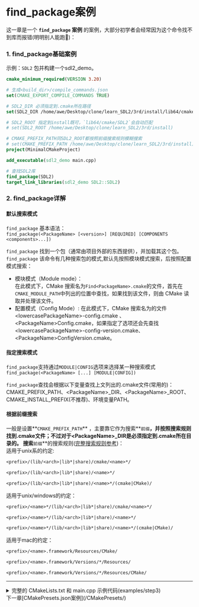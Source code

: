 # find_package案例
这一章是一个 **`find_package` 案例** 的案例，大部分初学者会经常因为这个命令找不到库而报错(明明别人能跑🤔)：  



### 1. **find_package基础案例**
示例：`SDL2` 包并构建一个sdl2_demo。

```cmake
cmake_minimum_required(VERSION 3.20)

# 生成<build_dir>/compile_commands.json
set(CMAKE_EXPORT_COMPILE_COMMANDS TRUE)

# SDL2_DIR 必须指定到.cmake所在路径 
set(SDL2_DIR /home/awe/Desktop/clone/learn_SDL2/3rd/install/lib64/cmake/SDL2)

# SDL2_ROOT 指定到install既可，`lib64/cmake/SDL2`会自动匹配
# set(SDL2_ROOT /home/awe/Desktop/clone/learn_SDL2/3rd/install)

# CMAKE_PREFIX_PATH同SDL2_ROOT都按照前缀搜索规则模糊搜索
# set(CMAKE_PREFIX_PATH /home/awe/Desktop/clone/learn_SDL2/3rd/install)
project(MinimalCMakeProject)

add_executable(sdl2_demo main.cpp)

# 查找SDL2库
find_package(SDL2)
target_link_libraries(sdl2_demo SDL2::SDL2)
```


### 2. find_package详解
#### 默认搜索模式
`find_package` 基本语法：  
`find_package(<PackageName> [<version>] [REQUIRED] [COMPONENTS <components>...])`

`find_package` 找到一个包（通常由项目外部的东西提供），并加载其这个包。
`find_package` 该命令有几种搜索包的模式,默认先按照模块模式搜索，后按照配置模式搜索：

- 模块模式（Module mode）：  
在此模式下，CMake 搜索名为`Find<PackageName>.cmake`的文件，首先在`CMAKE_MODULE_PATH`中列出的位置中查找，如果找到该文件，则由 CMake 读取并处理该文件。
- 配置模式（Config Mode）: 
     在此模式下，CMake 搜索名为的文件 &lt;lowercasePackageName&gt;-config.cmake 、&lt;PackageName&gt;Config.cmake，如果指定了<version>选项还会先查找 &lt;lowercasePackageName&gt;-config-version.cmake、&lt;PackageName&gt;ConfigVersion.cmake。  
#### 指定搜索模式
`find_package`支持通过`MODULE|CONFIG`选项来选择某一种搜索模式
`find_package(<PackageName> [...] [MODULE|CONFIG])`    

`find_package`查找会根据以下变量查找上文列出的.cmake文件(常用的)：
CMAKE_PREFIX_PATH、&lt;PackageName&gt;_DIR、&lt;PackageName&gt;_ROOT、CMAKE_INSTALL_PREFIX(不推荐)、环境变量PATH。
#### 根据前缀搜索
一般是设置**`CMAKE_PREFIX_PATH`** ，主要靠它作为搜索**`前缀`**，并按照搜索规则找到.cmake文件；不过对于&lt;PackageName&gt;_DIR是必须指定到.cmake所在目录的。
搜索**`前缀`**的搜索规则([完整搜索规则参考](https://cmake.org/cmake/help/latest/command/find_package.html#config-mode-search-procedure))：  
适用于unix系的约定:
```txt
<prefix>/(lib/<arch>|lib*|share)/cmake/<name>*/

<prefix>/(lib/<arch>|lib*|share)/<name>*/

<prefix>/(lib/<arch>|lib*|share)/<name>*/(cmake|CMake)/
```
适用于unix/windows的约定：
```txt
<prefix>/<name>*/(lib/<arch>|lib*|share)/cmake/<name>*/

<prefix>/<name>*/(lib/<arch>|lib*|share)/<name>*/

<prefix>/<name>*/(lib/<arch>|lib*|share)/<name>*/(cmake|CMake)/
```
适用于mac的约定：
```txt
<prefix>/<name>.framework/Resources/CMake/

<prefix>/<name>.framework/Versions/*/Resources/

<prefix>/<name>.framework/Versions/*/Resources/CMake/
```



---


<details>
<summary>完整的 CMakeLists.txt 和 main.cpp 示例代码(examples/step3)</summary>

<pre><code class="cmake">
cmake_minimum_required(VERSION 3.20)

set(CMAKE_EXPORT_COMPILE_COMMANDS TRUE)

# 创建可执行文件
add_executable(find_lib_demo main.cpp)

# 查找 SDL2 库
find_package(SDL2)

# 给find_lib_demo这个目标链接 SDL2 库
target_link_libraries(find_lib_demo SDL2::SDL2)
</code></pre>

<pre><code class="cpp">
#include &lt;SDL.h&gt;
#include &lt;iostream&gt;

int main(int argc, char* args[]) {
    // 初始化SDL
    if (SDL_Init(SDL_INIT_VIDEO) < 0) {
        std::cerr << "SDL could not initialize! SDL_Error: " << SDL_GetError() << std::endl;
        return -1;
    }

    // 创建窗口
    SDL_Window* window = SDL_CreateWindow("SDL Demo", SDL_WINDOWPOS_UNDEFINED, SDL_WINDOWPOS_UNDEFINED, 640, 480, SDL_WINDOW_SHOWN);
    if (window == nullptr) {
        std::cerr << "Window could not be created! SDL_Error: " << SDL_GetError() << std::endl;
        SDL_Quit();
        return -1;
    }

    // 创建渲染器
    SDL_Renderer* renderer = SDL_CreateRenderer(window, -1, SDL_RENDERER_ACCELERATED);
    if (renderer == nullptr) {
        std::cerr << "Renderer could not be created! SDL_Error: " << SDL_GetError() << std::endl;
        SDL_DestroyWindow(window);
        SDL_Quit();
        return -1;
    }

    // 设置绘制颜色为蓝色
    SDL_SetRenderDrawColor(renderer, 0, 0, 255, 255);

    // 清除屏幕
    SDL_RenderClear(renderer);

    // 绘制一个矩形
    SDL_Rect rect = {100, 100, 200, 150};
    SDL_RenderFillRect(renderer, &rect);

    // 更新屏幕显示
    SDL_RenderPresent(renderer);

    // 事件处理
    bool quit = false;
    SDL_Event e;
    while (!quit) {
        while (SDL_PollEvent(&e) != 0) {
            if (e.type == SDL_QUIT) {
                quit = true;
            }
        }
    }

    // 释放资源并退出
    SDL_DestroyRenderer(renderer);
    SDL_DestroyWindow(window);
    SDL_Quit();

    return 0;
}
</code></pre>

</details>
下一章[CMakePresets.json案例](/CMakePresets/)